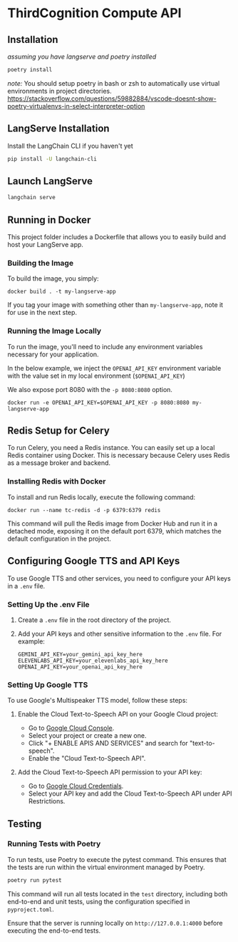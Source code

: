 # ThirdCognition Compute API

## Installation

_assuming you have langserve and poetry installed_

```bash
poetry install
```

_note:_ You should setup poetry in bash or zsh to automatically use virtual environments in project directories.
https://stackoverflow.com/questions/59882884/vscode-doesnt-show-poetry-virtualenvs-in-select-interpreter-option

## LangServe Installation

Install the LangChain CLI if you haven't yet

```bash
pip install -U langchain-cli
```

## Launch LangServe

```bash
langchain serve
```

## Running in Docker

This project folder includes a Dockerfile that allows you to easily build and host your LangServe app.

### Building the Image

To build the image, you simply:

```shell
docker build . -t my-langserve-app
```

If you tag your image with something other than `my-langserve-app`,
note it for use in the next step.

### Running the Image Locally

To run the image, you'll need to include any environment variables
necessary for your application.

In the below example, we inject the `OPENAI_API_KEY` environment
variable with the value set in my local environment
(`$OPENAI_API_KEY`)

We also expose port 8080 with the `-p 8080:8080` option.

```shell
docker run -e OPENAI_API_KEY=$OPENAI_API_KEY -p 8080:8080 my-langserve-app
```

## Redis Setup for Celery

To run Celery, you need a Redis instance. You can easily set up a local Redis container using Docker. This is necessary because Celery uses Redis as a message broker and backend.

### Installing Redis with Docker

To install and run Redis locally, execute the following command:

```shell
docker run --name tc-redis -d -p 6379:6379 redis
```

This command will pull the Redis image from Docker Hub and run it in a detached mode, exposing it on the default port 6379, which matches the default configuration in the project.

## Configuring Google TTS and API Keys

To use Google TTS and other services, you need to configure your API keys in a `.env` file.

### Setting Up the .env File

1. Create a `.env` file in the root directory of the project.
2. Add your API keys and other sensitive information to the `.env` file. For example:

    ```plaintext
    GEMINI_API_KEY=your_gemini_api_key_here
    ELEVENLABS_API_KEY=your_elevenlabs_api_key_here
    OPENAI_API_KEY=your_openai_api_key_here
    ```

### Setting Up Google TTS

To use Google's Multispeaker TTS model, follow these steps:

1. Enable the Cloud Text-to-Speech API on your Google Cloud project:
   - Go to [Google Cloud Console](https://console.cloud.google.com/apis/dashboard).
   - Select your project or create a new one.
   - Click "+ ENABLE APIS AND SERVICES" and search for "text-to-speech".
   - Enable the "Cloud Text-to-Speech API".

2. Add the Cloud Text-to-Speech API permission to your API key:
   - Go to [Google Cloud Credentials](https://console.cloud.google.com/apis/credentials).
   - Select your API key and add the Cloud Text-to-Speech API under API Restrictions.

## Testing

### Running Tests with Poetry

To run tests, use Poetry to execute the pytest command. This ensures that the tests are run within the virtual environment managed by Poetry.

```bash
poetry run pytest
```

This command will run all tests located in the `test` directory, including both end-to-end and unit tests, using the configuration specified in `pyproject.toml`.

Ensure that the server is running locally on `http://127.0.0.1:4000` before executing the end-to-end tests.
